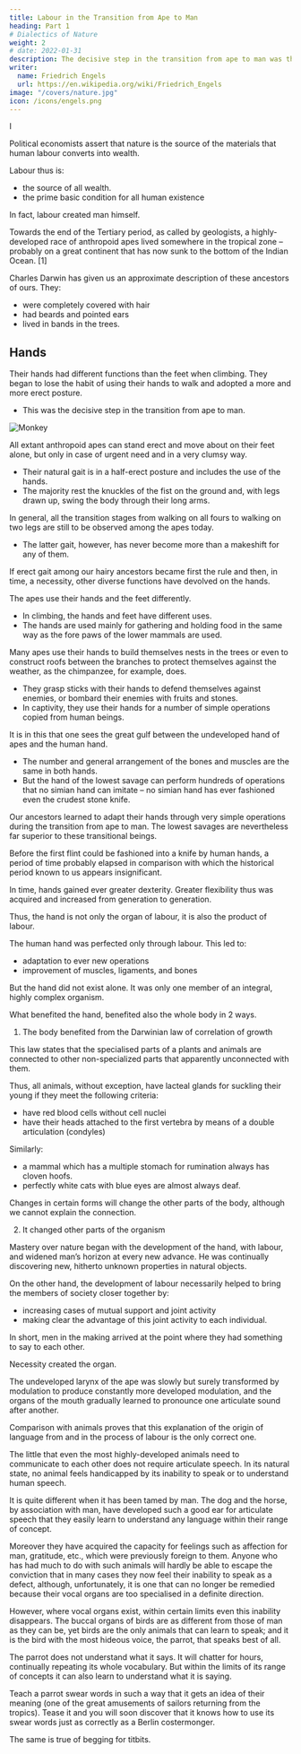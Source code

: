 ```yaml
---
title: Labour in the Transition from Ape to Man
heading: Part 1
# Dialectics of Nature
weight: 2
# date: 2022-01-31
description: The decisive step in the transition from ape to man was the adoption of a more and more erect posture.
writer:
  name: Friedrich Engels
  url: https://en.wikipedia.org/wiki/Friedrich_Engels
image: "/covers/nature.jpg"
icon: /icons/engels.png
---
```



<!-- Works of Frederick Engels 1876 -->

<!-- monkey playing
Written: in May-June 1876;
First published: in Die Neue Zeit 1895-06;
Translated: from the German by Clemens Dutt;
First published in English: by Progress Publishers, Moscow, 1934; -->

<!-- This article was intended to introduce a larger work which Engels planned to call Die drei Grundformen der Knechtschaft – Outline of the General Plan. Engels never finished it, nor even this intro, which breaks off at the end. It would be included in Dialectics of Nature. -->

I

Political economists assert that nature is the source of the materials that human labour converts into wealth.

Labour thus is:
- the source of all wealth. 
- the prime basic condition for all human existence

In fact, labour created man himself.

<!-- Many hundreds of thousands of years ago, during an epoch, not yet definitely determinable, of that period of the earth’s history known to  as the -->

Towards the end of the Tertiary period, as called by geologists, a highly-developed race of anthropoid apes lived somewhere in the tropical zone – probably on a great continent that has now sunk to the bottom of the Indian Ocean. [1]

Charles Darwin has given us an approximate description of these ancestors of ours. They:
- were completely covered with hair
- had beards and pointed ears
- lived in bands in the trees.

<!-- First, owing to their way of living which meant that  -->

## Hands

Their hands had different functions than the feet when climbing. They began to lose the habit of using their hands to walk and adopted a more and more erect posture. 
- This was the decisive step in the transition from ape to man.

![Monkey](/graphics/meta/mirror.jpg)

All extant anthropoid apes can stand erect and move about on their feet alone, but only in case of urgent need and in a very clumsy way. 
- Their natural gait is in a half-erect posture and includes the use of the hands. 
- The majority rest the knuckles of the fist on the ground and, with legs drawn up, swing the body through their long arms. 

In general, all the transition stages from walking on all fours to walking on two legs are still to be observed among the apes today. 
- The latter gait, however, has never become more than a makeshift for any of them.

If erect gait among our hairy ancestors became first the rule and then, in time, a necessity, other diverse functions have devolved on the hands. 

The apes use their hands and the feet differently.
- In climbing, the hands and feet have different uses. 
- The hands are used mainly for gathering and holding food in the same way as the fore paws of the lower mammals are used. 

Many apes use their hands to build themselves nests in the trees or even to construct roofs between the branches to protect themselves against the weather, as the chimpanzee, for example, does.
- They grasp sticks with their hands to defend themselves against enemies, or bombard their enemies with fruits and stones.
- In captivity, they use their hands for a number of simple operations copied from human beings. 

It is in this that one sees the great gulf between the undeveloped hand of apes and the human hand.
 <!-- that has been highly perfected by hundreds of thousands of years of labour.  -->
- The number and general arrangement of the bones and muscles are the same in both hands.
- But the hand of the lowest savage can perform hundreds of operations that no simian hand can imitate – no simian hand has ever fashioned even the crudest stone knife.

Our ancestors learned to adapt their hands through very simple operations during the transition from ape to man. The lowest savages are nevertheless far superior to these transitional beings.
<!-- , even those in whom regression to a more animal-like condition with a simultaneous physical degeneration can be assumed,   -->

Before the first flint could be fashioned into a knife by human hands, a period of time probably elapsed in comparison with which the historical period known to us appears insignificant. 

<!-- But the decisive step had been taken, the hand had become free and could henceforth -->

In time, hands gained ever greater dexterity. Greater flexibility thus was acquired and increased from generation to generation.

Thus, the hand is not only the organ of labour, it is also the product of labour.

<!-- bones that had undergone special development and the ever-renewed employment of this inherited finesse in new, more and more complicated operations, -->

The human hand was perfected only through labour. This led to:
- adaptation to ever new operations
- improvement of muscles, ligaments, and bones

<!-- required to conjure into being the pictures of a Raphael, the statues of a Thorwaldsen, the music of a Paganini. -->

But the hand did not exist alone. It was only one member of an integral, highly complex organism. 

What benefited the hand, benefited also the whole body in 2 ways.

1. The body benefited from the Darwinian law of correlation of growth

This law states that the specialised parts of a plants and animals are connected to other non-specialized parts that apparently unconnected with them. 

Thus, all animals, without exception, have lacteal glands for suckling their young if they meet the following criteria:
- have red blood cells without cell nuclei
- have their heads attached to the first vertebra by means of a double articulation (condyles)

Similarly:
- a mammal which has a multiple stomach for rumination always has cloven hoofs.
- perfectly white cats with blue eyes are almost always deaf.

Changes in certain forms will change the other parts of the body, although we cannot explain the connection. 

2. It changed other parts of the organism

<!-- The gradually increasing perfection of the human hand, and the commensurate adaptation of the feet for erect gait, have undoubtedly, by virtue of such correlation, reacted on .  -->

<!-- However, this action has not as yet been sufficiently investigated for us to be able to do more here than to state the fact in general terms. -->

<!-- Much more important is the direct, demonstrable influence of the development of the hand on the rest of the organism. It has already been noted that our simian ancestors were gregarious; 

It is impossible to seek the derivation of man, the most social of all animals, from non-gregarious immediate ancestors. -->

Mastery over nature began with the development of the hand, with labour, and widened man’s horizon at every new advance. He was continually discovering new, hitherto unknown properties in natural objects. 

On the other hand, the development of labour necessarily helped to bring the members of society closer together by:
- increasing cases of mutual support and joint activity
- making clear the advantage of this joint activity to each individual. 

In short, men in the making arrived at the point where they had something to say to each other. 

Necessity created the organ. 

The undeveloped larynx of the ape was slowly but surely transformed by modulation to produce constantly more developed modulation, and the organs of the mouth gradually learned to pronounce one articulate sound after another.

Comparison with animals proves that this explanation of the origin of language from and in the process of labour is the only correct one. 

The little that even the most highly-developed animals need to communicate to each other does not require articulate speech. In its natural state, no animal feels handicapped by its inability to speak or to understand human speech. 

It is quite different when it has been tamed by man. The dog and the horse, by association with man, have developed such a good ear for articulate speech that they easily learn to understand any language within their range of concept. 

Moreover they have acquired the capacity for feelings such as affection for man, gratitude, etc., which were previously foreign to them. Anyone who has had much to do with such animals will hardly be able to escape the conviction that in many cases they now feel their inability to speak as a defect, although, unfortunately, it is one that can no longer be remedied because their vocal organs are too specialised in a definite direction. 

However, where vocal organs exist, within certain limits even this inability disappears. The buccal organs of birds are as different from those of man as they can be, yet birds are the only animals that can learn to speak; and it is the bird with the most hideous voice, the parrot, that speaks best of all. 

The parrot does not understand what it says. It will chatter for hours, continually repeating its whole vocabulary. But within the limits of its range of concepts it can also learn to understand what it is saying. 

Teach a parrot swear words in such a way that it gets an idea of their meaning (one of the great amusements of sailors returning from the tropics). Tease it and you will soon discover that it knows how to use its swear words just as correctly as a Berlin costermonger. 

The same is true of begging for titbits.
